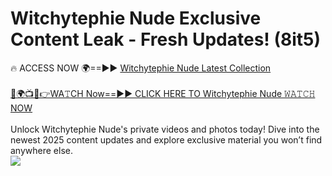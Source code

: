 # Witchytephie Nude Exclusive Content Leak - Fresh Updates! (8it5)

🔥 ACCESS NOW 🌍==►► <a href="https://tinyurl.com/yc657z5k" rel="nofollow">Witchytephie Nude Latest Collection</a>
<br><br>
[🔴🌍📺📱👉WA𝚃CH Now==►► CLICK HERE TO Witchytephie Nude 𝚆𝙰𝚃𝙲𝙷 NOW](https://tinyurl.com/yc657z5k)
<br><br>
Unlock Witchytephie Nude's private videos and photos today! Dive into the newest 2025 content updates and explore exclusive material you won’t find anywhere else.
<br>
<a href="https://tinyurl.com/yc657z5k" rel="nofollow" data-target="animated-image.originalLink"><img src="https://camo.githubusercontent.com/8a4f000d20f83aca3bf7ec5f350d767afa0574a8a352519fd8cfa583a6f93a33/68747470733a2f2f692e696d6775722e636f6d2f644a486b345a712e676966" data-canonical-src="https://i.imgur.com/dJHk4Zq.gif" style="max-width: 100%; display: inline-block;" data-target="animated-image.originalImage"></a>
<br>
